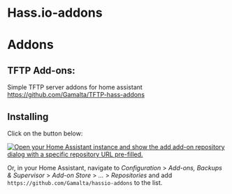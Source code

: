 # Hass.io-addons

# Addons

## TFTP Add-ons:
Simple TFTP server addons for home assistant
https://github.com/Gamalta/TFTP-hass-addons

## Installing

Click on the button below:

[![Open your Home Assistant instance and show the add add-on repository dialog with a specific repository URL pre-filled.](https://my.home-assistant.io/badges/supervisor_add_addon_repository.svg)](https://my.home-assistant.io/redirect/supervisor_add_addon_repository/?repository_url=https%3A%2F%2Fgithub.com%2FGamalta%2hassio-addons)

Or, in your Home Assistant, navigate to _Configuration_ > _Add-ons, Backups & Supervisor_ > _Add-on Store_ > _..._ > _Repositories_ and add `https://github.com/Gamalta/hassio-addons` to the list.
